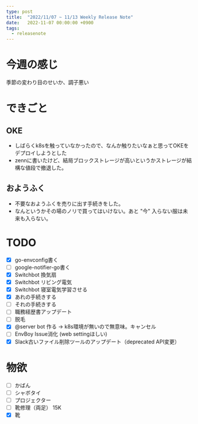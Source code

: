 ```yaml
---
type: post
title:  "2022/11/07 ~ 11/13 Weekly Release Note"
date:   2022-11-07 00:00:00 +0900
tags:
  - releasenote
---
```

# 今週の感じ

季節の変わり目のせいか、調子悪い

# できごと

## OKE

* しばらくk8sを触っていなかったので、なんか触りたいなぁと思ってOKEをデプロイしようとした
* zennに書いたけど、結局ブロックストレージが高いというかストレージが結構な値段で撤退した。

## おようふく

* 不要なおようふくを売りに出す手続きをした。
* なんというかその場のノリで買ってはいけない。あと "今" 入らない服は未来も入らない。

# TODO 

- [x] go-envconfig書く
- [ ] google-notifier-go書く
- [x] Switchbot 換気扇
- [x] Switchbot リビング電気
- [x] Switchbot 寝室電気学習させる
- [x] あれの手続きする
- [ ] それの手続きする
- [ ] 職務経歴書アップデート
- [ ] 脱毛
- [x] @server bot 作る -> k8s環境が無いので無意味。キャンセル
- [ ] EnvBoy Issue消化 (web settingほしい)
- [x] Slack古いファイル削除ツールのアップデート（deprecated API変更）

# 物欲

- [ ] かばん
- [ ] シャボタイ
- [ ] プロジェクター
- [ ] 靴修理（両足） 15K
- [x] 靴
